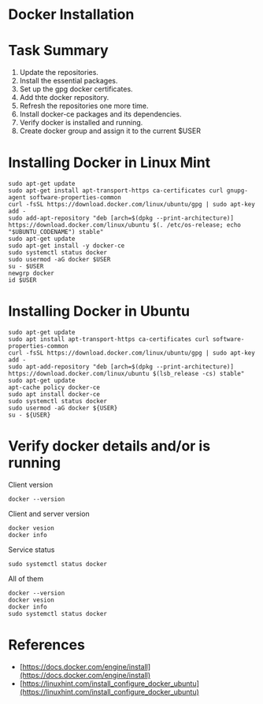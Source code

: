 # Docker Installation

# Task Summary
1. Update the repositories.
2. Install the essential packages.
3. Set up the gpg docker certificates.
4. Add thte docker repository.
5. Refresh the repositories one more time.
6. Install docker-ce packages and its dependencies.
7. Verify docker is installed and running.
8. Create docker group and assign it to the current $USER

# Installing Docker in Linux Mint
```
sudo apt-get update
sudo apt-get install apt-transport-https ca-certificates curl gnupg-agent software-properties-common
curl -fsSL https://download.docker.com/linux/ubuntu/gpg | sudo apt-key add -
sudo add-apt-repository "deb [arch=$(dpkg --print-architecture)] https://download.docker.com/linux/ubuntu $(. /etc/os-release; echo "$UBUNTU_CODENAME") stable"
sudo apt-get update
sudo apt-get install -y docker-ce
sudo systemctl status docker
sudo usermod -aG docker $USER
su - $USER
newgrp docker
id $USER
```

# Installing Docker in Ubuntu
```
sudo apt-get update
sudo apt install apt-transport-https ca-certificates curl software-properties-common
curl -fsSL https://download.docker.com/linux/ubuntu/gpg | sudo apt-key add -
sudo apt-add-repository "deb [arch=$(dpkg --print-architecture)] https://download.docker.com/linux/ubuntu $(lsb_release -cs) stable"
sudo apt-get update
apt-cache policy docker-ce
sudo apt install docker-ce
sudo systemctl status docker
sudo usermod -aG docker ${USER}
su - ${USER}
```

# Verify docker details and/or is running
Client version
```
docker --version
```

Client and server version
```
docker vesion
docker info
```

Service status
```
sudo systemctl status docker
```

All of them
```
docker --version
docker vesion
docker info
sudo systemctl status docker
```

# References
- [https://docs.docker.com/engine/install](https://docs.docker.com/engine/install)
- [https://linuxhint.com/install_configure_docker_ubuntu](https://linuxhint.com/install_configure_docker_ubuntu)
